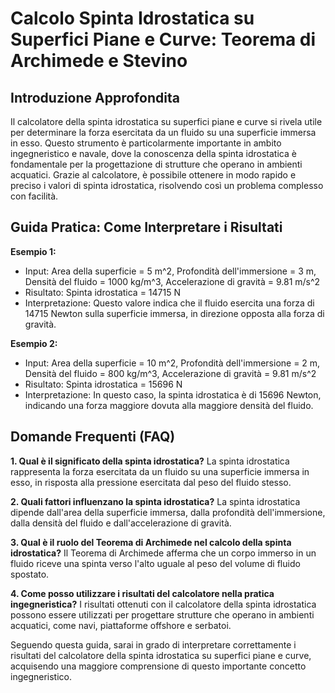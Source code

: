 # Calcolo Spinta Idrostatica su Superfici Piane e Curve: Teorema di Archimede e Stevino

## Introduzione Approfondita
Il calcolatore della spinta idrostatica su superfici piane e curve si rivela utile per determinare la forza esercitata da un fluido su una superficie immersa in esso. Questo strumento è particolarmente importante in ambito ingegneristico e navale, dove la conoscenza della spinta idrostatica è fondamentale per la progettazione di strutture che operano in ambienti acquatici. Grazie al calcolatore, è possibile ottenere in modo rapido e preciso i valori di spinta idrostatica, risolvendo così un problema complesso con facilità.

## Guida Pratica: Come Interpretare i Risultati

**Esempio 1:**
- Input: Area della superficie = 5 m^2, Profondità dell'immersione = 3 m, Densità del fluido = 1000 kg/m^3, Accelerazione di gravità = 9.81 m/s^2
- Risultato: Spinta idrostatica = 14715 N
- Interpretazione: Questo valore indica che il fluido esercita una forza di 14715 Newton sulla superficie immersa, in direzione opposta alla forza di gravità.

**Esempio 2:**
- Input: Area della superficie = 10 m^2, Profondità dell'immersione = 2 m, Densità del fluido = 800 kg/m^3, Accelerazione di gravità = 9.81 m/s^2
- Risultato: Spinta idrostatica = 15696 N
- Interpretazione: In questo caso, la spinta idrostatica è di 15696 Newton, indicando una forza maggiore dovuta alla maggiore densità del fluido.

## Domande Frequenti (FAQ)

**1. Qual è il significato della spinta idrostatica?**
La spinta idrostatica rappresenta la forza esercitata da un fluido su una superficie immersa in esso, in risposta alla pressione esercitata dal peso del fluido stesso.

**2. Quali fattori influenzano la spinta idrostatica?**
La spinta idrostatica dipende dall'area della superficie immersa, dalla profondità dell'immersione, dalla densità del fluido e dall'accelerazione di gravità.

**3. Qual è il ruolo del Teorema di Archimede nel calcolo della spinta idrostatica?**
Il Teorema di Archimede afferma che un corpo immerso in un fluido riceve una spinta verso l'alto uguale al peso del volume di fluido spostato.

**4. Come posso utilizzare i risultati del calcolatore nella pratica ingegneristica?**
I risultati ottenuti con il calcolatore della spinta idrostatica possono essere utilizzati per progettare strutture che operano in ambienti acquatici, come navi, piattaforme offshore e serbatoi.

Seguendo questa guida, sarai in grado di interpretare correttamente i risultati del calcolatore della spinta idrostatica su superfici piane e curve, acquisendo una maggiore comprensione di questo importante concetto ingegneristico.